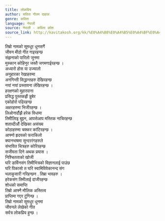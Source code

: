 ```yaml
---
title: लोकप्रिय
author: सविता गौतम दाहाल
genre: कविता
language: नेपाली
source: नेपाली - कविता कोश
source_link: http://kavitakosh.org/kk/%E0%A4%B8%E0%A4%B5%E0%A4%BF%E0%A4%A4%E0%A4%BE_%E0%A4%97%E0%A5%8C%E0%A4%A4%E0%A4%AE_%E0%A4%A6%E0%A4%BE%E0%A4%B9%E0%A4%BE%E0%A4%B2
---
```


तिम्रो नामको सूमधूर धुनसगैं  
जीवन मीठो गीत गाइरहन्छ  
संझनाको पारिलो जुनमा  
मुस्कान कोहिनुर जस्तै जगमगाईरहन्छ ।  
अध्यारो होस या उज्यालो  
अनुहारका रेखाहरुमा  
अनगिन्ती सिद्धान्तहरु देखिरहन्छ  
नयां नयां प्रस्तावना लेखिरहन्छ ।  
हरक्षणको मुहारपाना  
प्रसिद्ध पुस्तकझैं डुबेर  
एकोहोरो पढिरहन्छ  
अक्षरहरुमा भिजीरहन्छ ।  
लिओनार्दौझै हरेक विधामा  
तिमीलिाइ बुझ्न, आपसेआप मस्तिक नाचिरहन्छ  
शताव्दीऔं देखिका असंख्य  
कोठाहरुमा चक्कर कांटिरहन्छ ।  
आफ्नो हृदयको फराकिलो  
क्यानभाषमा सुन्दररंगहरुले  
संभावित चित्रहरु कोरिरहन्छ  
सजीवता दिने अथक प्रयास ।  
निश्चितताको खोजी  
घरि डार्विनसंग तिमीभित्रको विज्ञानलाई पाउंछ  
घरि पिकासो त घरि स्वामिविवेकानन्द संग  
भलाकुसारी गरिहन्छन . तिम्रा भावहरु ।  
हरेकसंग तिमीलाई दांजीरहन्छ  
शोधको समाप्ति  
तिम्रो आफ्नै मौलिक अस्तित्व  
प्राप्तिमा गएर टुंगिन्छ ।  
तिम्रो नामको सुमधुर धुनमा  
जीवनले लेखेको गीत  
सर्वत्र लोकप्रिय हुन्छ ।
